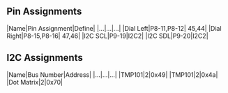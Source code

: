 ## Pin Assignments 
|Name|Pin Assignment|Define|
|...|...|...|
|Dial Left|P8-11,P8-12| 45,44|
|Dial Right|P8-15,P8-16| 47,46|
|I2C SCL|P9-19|I2C2|
|I2C SDL|P9-20|I2C2|

## I2C Assignments
|Name|Bus Number|Address|
|...|...|...|
|TMP101|2|0x49|
|TMP101|2|0x4a|
|Dot Matrix|2|0x70|
